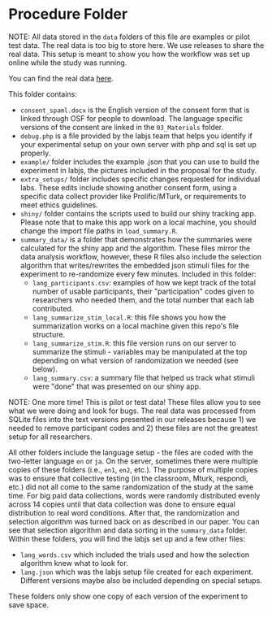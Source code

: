 # Procedure Folder

NOTE: All data stored in the `data` folders of this file are examples or pilot test data. The real data is too big to store here. We use releases to share the real data. This setup is meant to show you how the workflow was set up online while the study was running.

You can find the real data [here](https://github.com/SemanticPriming/SPAML/releases).

This folder contains:

-   `consent_spaml.docx` is the English version of the consent form that is linked through OSF for people to download. The language specific versions of the consent are linked in the `03_Materials` folder.
-   `debug.php` is a file provided by the labjs team that helps you identify if your experimental setup on your own server with php and sql is set up properly.
-   `example/` folder includes the example .json that you can use to build the experiment in labjs, the pictures included in the proposal for the study.
-   `extra_setups/` folder includes specific changes requested for individual labs. These edits include showing another consent form, using a specific data collect provider like Prolific/MTurk, or requirements to meet ethics guidelines. 
-   `shiny/` folder contains the scripts used to build our shiny tracking app. Please note that to make this app work on a local machine, you should change the import file paths in `load_summary.R`.
-   `summary_data/` is a folder that demonstrates how the summaries were calculated for the shiny app and the algorithm. These files mirror the data analysis workflow, however, these R files also include the selection algorithm that writes/rewrites the embedded json stimuli files for the experiment to re-randomize every few minutes. Included in this folder:
    -   `lang_participants.csv`: examples of how we kept track of the total number of usable participants, their "participation" codes given to researchers who needed them, and the total number that each lab contributed.
    -   `lang_summarize_stim_local.R`: this file shows you how the summarization works on a local machine given this repo's file structure.
    -   `lang_summarize_stim.R`: this file version runs on our server to summarize the stimuli - variables may be manipulated at the top depending on what version of randomization we needed (see below).
    -   `lang_summary.csv`: a summary file that helped us track what stimuli were "done" that was presented on our shiny app.

NOTE: One more time! This is pilot or test data! These files allow you to see what we were doing and look for bugs. The real data was processed from SQLite files into the text versions presented in our releases because 1) we needed to remove participant codes and 2) these files are not the greatest setup for all researchers.

All other folders include the language setup - the files are coded with the two-letter language `en` or `ja`. On the server, sometimes there were multiple copies of these folders (i.e., `en1`, `en2`, etc.). The purpose of multiple copies was to ensure that collective testing (in the classroom, Mturk, respondi, etc.) did not all come to the same randomization of the study at the same time. For big paid data collections, words were randomly distributed evenly across 14 copies until that data collection was done to ensure equal distribution to real word conditions. After that, the randomization and selection algorithm was turned back on as described in our paper. You can see that selection algorithm and data sorting in the `summary_data` folder. Within these folders, you will find the labjs set up and a few other files:

-   `lang_words.csv` which included the trials used and how the selection algorithm knew what to look for.
-   `lang.json` which was the labjs setup file created for each experiment. Different versions maybe also be included depending on special setups.

These folders only show one copy of each version of the experiment to save space.
